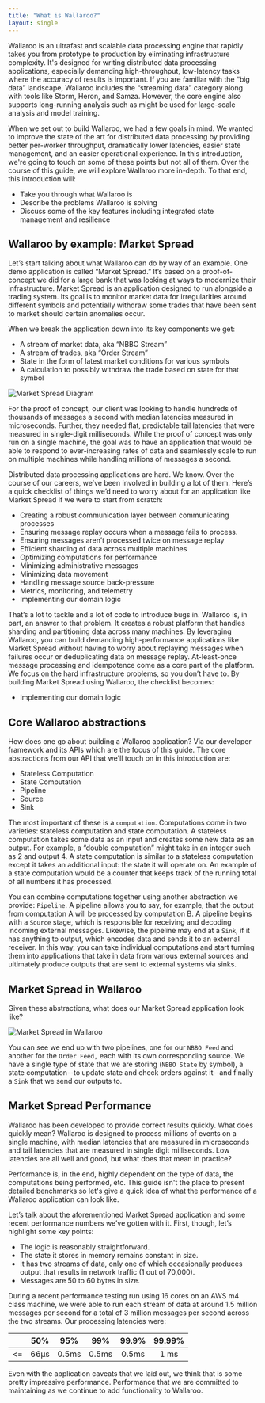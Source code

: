 ```yaml
---
title: "What is Wallaroo?"
layout: single
---
```

Wallaroo is an ultrafast and scalable data processing engine that rapidly takes you from prototype to production by eliminating infrastructure complexity. It's designed for writing distributed data processing applications, especially demanding high-throughput, low-latency tasks where the accuracy of results is important. If you are familiar with the “big data” landscape, Wallaroo includes the “streaming data” category along with tools like Storm, Heron, and Samza. However, the core engine also supports long-running analysis such as might be used for large-scale analysis and model training.

When we set out to build Wallaroo, we had a few goals in mind. We wanted to improve the state of the art for distributed data processing by providing better per-worker throughput, dramatically lower latencies, easier state management, and an easier operational experience. In this introduction, we're going to touch on some of these points but not all of them. Over the course of this guide, we will explore Wallaroo more in-depth. To that end, this introduction will:

- Take you through what Wallaroo is
- Describe the problems Wallaroo is solving
- Discuss some of the key features including integrated state management and resilience

## Wallaroo by example: Market Spread

Let’s start talking about what Wallaroo can do by way of an example. One demo application is called “Market Spread.” It’s based on a proof-of-concept we did for a large bank that was looking at ways to modernize their infrastructure. Market Spread is an application designed to run alongside a trading system. Its goal is to monitor market data for irregularities around different symbols and potentially withdraw some trades that have been sent to market should certain anomalies occur.

When we break the application down into its key components we get:

- A stream of market data, aka “NBBO Stream”
- A stream of trades, aka “Order Stream”
- State in the form of latest market conditions for various symbols
- A calculation to possibly withdraw the trade based on state for that symbol

![Market Spread Diagram](images/market-spread-overview.png)

For the proof of concept, our client was looking to handle hundreds of thousands of messages a second with median latencies measured in microseconds. Further, they needed flat, predictable tail latencies that were measured in single-digit milliseconds. While the proof of concept was only run on a single machine, the goal was to have an application that would be able to respond to ever-increasing rates of data and seamlessly scale to run on multiple machines while handling millions of messages a second.

Distributed data processing applications are hard. We know. Over the course of our careers, we’ve been involved in building a lot of them. Here’s a quick checklist of things we’d need to worry about for an application like Market Spread if we were to start from scratch:

- Creating a robust communication layer between communicating processes
- Ensuring message replay occurs when a message fails to process.
- Ensuring messages aren’t processed twice on message replay
- Efficient sharding of data across multiple machines
- Optimizing computations for performance
- Minimizing administrative messages
- Minimizing data movement
- Handling message source back-pressure
- Metrics, monitoring, and telemetry
- Implementing our domain logic

That’s a lot to tackle and a lot of code to introduce bugs in. Wallaroo is, in part, an answer to that problem. It creates a robust platform that handles sharding and partitioning data across many machines. By leveraging Wallaroo, you can build demanding high-performance applications like Market Spread without having to worry about replaying messages when failures occur or deduplicating data on message replay. At-least-once message processing and idempotence come as a core part of the platform. We focus on the hard infrastructure problems, so you don’t have to. By building Market Spread using Wallaroo, the checklist becomes:

- Implementing our domain logic

## Core Wallaroo abstractions

How does one go about building a Wallaroo application? Via our developer framework and its APIs which are the focus of this guide. The core abstractions from our API that we'll touch on in this introduction are:

- Stateless Computation
- State Computation
- Pipeline
- Source
- Sink

The most important of these is a `computation`. Computations come in two varieties: stateless computation and state computation. A stateless computation takes some data as an input and creates some new data as an output. For example, a “double computation” might take in an integer such as 2 and output 4. A state computation is similar to a stateless computation except it takes an additional input: the state it will operate on. An example of a state computation would be a counter that keeps track of the running total of all numbers it has processed.

You can combine computations together using another abstraction we provide: `Pipeline`. A pipeline allows you to say, for example, that the output from computation A will be processed by computation B. A pipeline begins with a `Source` stage, which is responsible for receiving and decoding incoming external messages. Likewise, the pipeline may end at a `Sink`, if it has anything to output, which encodes data and sends it to an external receiver. In this way, you can take individual computations and start turning them into applications that take in data from various external sources and ultimately produce outputs that are sent to external systems via sinks.

## Market Spread in Wallaroo

Given these abstractions, what does our Market Spread application look like?

![Market Spread in Wallaroo](images/market-spread-in-wallaroo.png)

You can see we end up with two pipelines, one for our `NBBO Feed` and another for the `Order Feed,` each with its own corresponding source. We have a single type of state that we are storing (`NBBO State` by symbol), a state computation--to update state and check orders against it--and finally a `Sink` that we send our outputs to.

## Market Spread Performance

Wallaroo has been developed to provide correct results quickly. What does quickly mean? Wallaroo is designed to process millions of events on a single machine, with median latencies that are measured in microseconds and tail latencies that are measured in single digit milliseconds. Low latencies are all well and good, but what does that mean in practice?

Performance is, in the end, highly dependent on the type of data, the computations being performed, etc.  This guide isn't the place to present detailed benchmarks so let's give a quick idea of what the performance of a Wallaroo application can look like.

Let’s talk about the aforementioned Market Spread application and some recent performance numbers we’ve gotten with it. First, though, let’s highlight some key points:

- The logic is reasonably straightforward.
- The state it stores in memory remains constant in size.
- It has two streams of data, only one of which occasionally produces output that results in network traffic (1 out of 70,000).
- Messages are 50 to 60 bytes in size.

During a recent performance testing run using 16 cores on an AWS m4 class machine, we were able to run each stream of data at around 1.5 million messages per second for a total of 3 million messages per second across the two streams. Our processing latencies were:

| |  50% | 95% | 99% | 99.9% | 99.99% |
| :---: | :---: | :---: | :---: | :---: | :---: |
| <= | 66µs | 0.5ms | 0.5ms | 0.5ms | 1 ms |

Even with the application caveats that we laid out, we think that is some pretty impressive performance. Performance that we are committed to maintaining as we continue to add functionality to Wallaroo.
